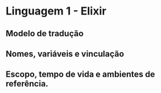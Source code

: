 <!-- Caracterização da Linguagem L2 - Elixir - Álvaro Souza Oliveira -->

# Linguagem 1 - Elixir


## Modelo de tradução

<p style="justify-content">

</p>
<p style="justify-content">

</p>

<p style="justify-content">

</p>

## Nomes, variáveis e vinculação

## Escopo, tempo de vida e ambientes de referência.
